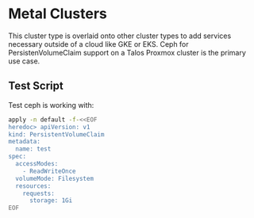 # Metal Clusters

This cluster type is overlaid onto other cluster types to add services necessary outside of a cloud like GKE or EKS.  Ceph for PersistenVolumeClaim support on a Talos Proxmox cluster is the primary use case.

## Test Script

Test ceph is working with:

```bash
apply -n default -f-<<EOF
heredoc> apiVersion: v1
kind: PersistentVolumeClaim
metadata:
  name: test
spec:
  accessModes:
    - ReadWriteOnce
  volumeMode: Filesystem
  resources:
    requests:
      storage: 1Gi
EOF
```
